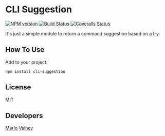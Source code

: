 # CLI Suggestion

[![NPM version][npm-image]][npm-url]
[![Build Status][travis-image]][travis-url]
[![Coveralls Status][coveralls-image]][coveralls-url]

It's just a simple module to return a command suggestion based on a try.

## How To Use

Add to your project:

`npm install cli-suggestion`

## License

MIT

## Developers

[Mário Valney](https://github.com/mariovalney)

[npm-url]: https://www.npmjs.com/package/cli-suggestion
[npm-image]: https://img.shields.io/npm/v/cli-suggestion.svg?style=for-the-badge

[travis-url]: https://travis-ci.org/mariovalney/cli-suggestion
[travis-image]: https://img.shields.io/travis/mariovalney/cli-suggestion.svg?label=travis-ci&style=for-the-badge

[coveralls-url]: https://coveralls.io/github/mariovalney/cli-suggestion
[coveralls-image]: https://img.shields.io/coveralls/mariovalney/cli-suggestion/master.svg?style=for-the-badge